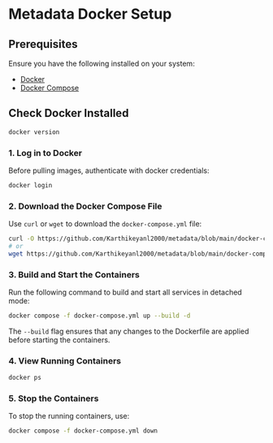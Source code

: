 # Metadata Docker Setup


## Prerequisites

Ensure you have the following installed on your system:
- [Docker](https://www.docker.com/get-started)
- [Docker Compose](https://docs.docker.com/compose/install/)

## Check Docker Installed
```sh
docker version
```

### 1. Log in to Docker
Before pulling images, authenticate with docker credentials:
```sh
docker login
```

### 2. Download the Docker Compose File
Use `curl` or `wget` to download the `docker-compose.yml` file:
```sh
curl -O https://github.com/Karthikeyanl2000/metadata/blob/main/docker-compose.yml
# or
wget https://github.com/Karthikeyanl2000/metadata/blob/main/docker-compose.yml
```

### 3. Build and Start the Containers
Run the following command to build and start all services in detached mode:
```sh
docker compose -f docker-compose.yml up --build -d
```
The `--build` flag ensures that any changes to the Dockerfile are applied before starting the containers.

### 4. View Running Containers
```sh
docker ps
```

### 5. Stop the Containers
To stop the running containers, use:
```sh
docker compose -f docker-compose.yml down
```

